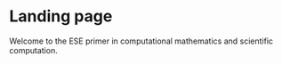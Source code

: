 # Landing page

Welcome to the ESE primer in computational mathematics and scientific computation. 
